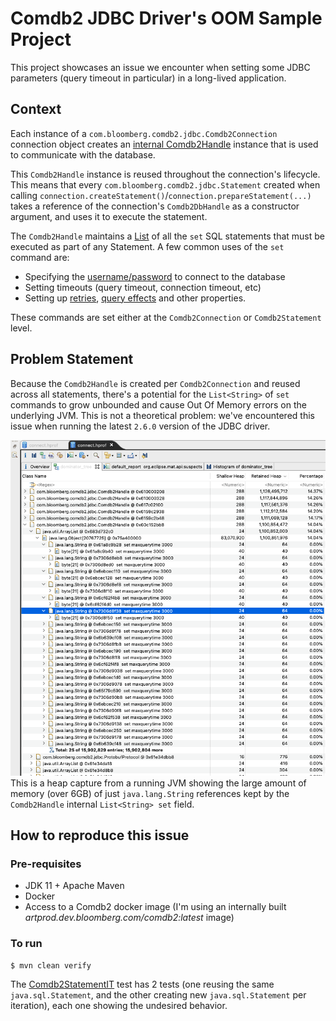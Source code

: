 # Comdb2 JDBC Driver's OOM Sample Project
This project showcases an issue we encounter when setting some JDBC parameters (query timeout in particular) 
in a long-lived application.

## Context
Each instance of a `com.bloomberg.comdb2.jdbc.Comdb2Connection` connection object creates an [internal
Comdb2Handle](https://github.com/bloomberg/comdb2/blob/master/cdb2jdbc/src/main/java/com/bloomberg/comdb2/jdbc/Comdb2Connection.java#L89) 
instance that is used to communicate with the database. 

This `Comdb2Handle` instance is reused throughout the connection's lifecycle. This means that every `com.bloomberg.comdb2.jdbc.Statement` 
created when calling `connection.createStatement()`/`connection.prepareStatement(...)` takes a reference of the 
connection's `Comdb2DbHandle` as a constructor argument, and uses it to execute the statement.

The `Comdb2Handle` maintains a [List<String>](https://github.com/bloomberg/comdb2/blob/master/cdb2jdbc/src/main/java/com/bloomberg/comdb2/jdbc/Comdb2Handle.java#L96) of all
the `set` SQL statements that must be executed as part of any Statement. A few common uses of the `set` command are:
* Specifying the [username/password](https://github.com/bloomberg/comdb2/blob/master/cdb2jdbc/src/main/java/com/bloomberg/comdb2/jdbc/Comdb2Handle.java#L230) to connect to the database
* Setting timeouts (query timeout, connection timeout, etc)
* Setting up [retries](https://github.com/bloomberg/comdb2/blob/master/cdb2jdbc/src/main/java/com/bloomberg/comdb2/jdbc/Comdb2Handle.java#L332), [query effects](https://github.com/bloomberg/comdb2/blob/master/cdb2jdbc/src/main/java/com/bloomberg/comdb2/jdbc/Comdb2Handle.java#L385) and other properties.

These commands are set either at the `Comdb2Connection` or `Comdb2Statement` level. 

## Problem Statement
Because the `Comdb2Handle` is created per `Comdb2Connection` and reused across all statements, there's
a potential for the `List<String>` of `set` commands to grow unbounded and cause Out Of Memory errors on the
underlying JVM. This is not a theoretical problem: we've encountered this issue when running the latest `2.6.0` version
of the JDBC driver.

![](heap.png)
This is a heap capture from a running JVM showing the large amount of memory (over 6GB) of just `java.lang.String` references
kept by the `Comdb2Handle` internal `List<String> set` field.

## How to reproduce this issue
### Pre-requisites
* JDK 11 + Apache Maven
* Docker
* Access to a Comdb2 docker image (I'm using an internally built *artprod.dev.bloomberg.com/comdb2:latest* image)

### To run
```shell
$ mvn clean verify
```

The [Comdb2StatementIT](./src/test/java/comdb2/test/oom/Comdb2StatementIT.java) test has 2 tests (one reusing the same `java.sql.Statement`, 
and the other creating new `java.sql.Statement` per iteration), each one showing the undesired behavior.
